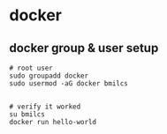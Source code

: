# docker

## docker group & user setup

	# root user
	sudo groupadd docker
	sudo usermod -aG docker bmilcs
	

	# verify it worked
	su bmilcs
	docker run hello-world

